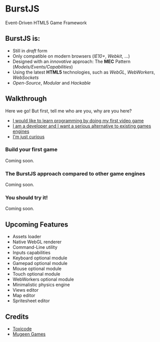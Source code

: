 # BurstJS

Event-Driven HTML5 Game Framework

## BurstJS is:

* Still in *draft* form
* Only compatible on modern browsers (*IE10+*, *Webkit*, ...)
* Designed with an *innovative* approach: The **MEC** Pattern (*Models/Events/Capabilities*)
* Using the latest **HTML5** technologies, such as *WebGL*, *WebWorkers*, *WebSockets*
* *Open-Source*, *Modular* and *Hackable*

## Walkthrough

Here we go! But first, tell me who are you, why are you here?

* [I would like to learn programming by doing my first video game](#build-your-first-game)
* [I am a developer and I want a serious alternative to existing games engines](#the-burstjs-approach-compared-to-other-game-engines)
* [I'm just curious](#you-should-try-it)

### Build your first game

Coming soon.

### The BurstJS approach compared to other game engines

Coming soon.

### You should try it!

Coming soon.

## Upcoming Features

* Assets loader
* Native WebGL renderer
* Command-Line utility
* Inputs capabilities
* Keyboard optional module
* Gamepad optional module
* Mouse optional module
* Touch optional module
* WebWorkers optional module
* Minimalistic physics engine
* Views editor
* Map editor
* Spritesheet editor

## Credits
* [Toxicode](http://www.toxicode.fr)
* [Mugeen Games](http://www.mugeengames.com)
